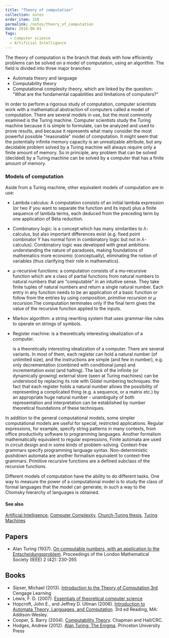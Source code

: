 ```yaml
---
title: "Theory of computation"
collection: notes
order_item: 158
permalink: /notes/theory_of_computation
date: 2016-06-01
Tags:
  - Computer science
  - Artificial Intelligence
---
```


The theory of computation is the branch that deals with how efficiently problems can be solved on a model of computation, using an algorithm. The field is divided into three major branches:
* Automata theory and language
* Computability theory
* Computational complexity theory, which are linked by the question: "What are the fundamental capabilities and limitations of computers?"

In order to perform a rigorous study of computation, computer scientists work with a mathematical abstraction of computers called a model of computation. There are several models in use, but the most commonly examined is the Turing machine. Computer scientists study the Turing machine because it is simple to formulate, can be analyzed and used to prove results, and because it represents what many consider the most powerful possible "reasonable" model of computation. It might seem that the potentially infinite memory capacity is an unrealizable attribute, but any decidable problem solved by a Turing machine will always require only a finite amount of memory. So in principle, any problem that can be solved (decided) by a Turing machine can be solved by a computer that has a finite amount of memory.


### Models of computation
Aside from a Turing machine, other equivalent models of computation are in use:
* Lambda calculus: A computation consists of an initial lambda expression (or two if you want to separate the function and its input) plus a finite sequence of lambda terms, each deduced from the preceding term by one application of Beta reduction.
* Combinatory logic: is a concept which has many similarities to ${\displaystyle \lambda }$-calculus, but also important differences exist (e.g. fixed point combinator Y has normal form in combinatory logic but not in ${\displaystyle \lambda }$-calculus). Combinatory logic was developed with great ambitions: understanding the nature of paradoxes, making foundations of mathematics more economic (conceptually), eliminating the notion of variables (thus clarifying their role in mathematics).
* μ-recursive functions: a computation consists of a mu-recursive function which are a class of partial functions from natural numbers to natural numbers that are "computable" in an intuitive sense. They take finite tuples of natural numbers and return a single natural number. Each entry in any function needs to be an application of a basic function or follow from the entries by using *composition*, *primitive recursion* or *μ recursion*.The computation terminates only if the final term gives the value of the recursive function applied to the inputs.
* Markov algorithm: a string rewriting system that uses grammar-like rules to operate on strings of symbols.
* Register machine: is a theoretically interesting idealization of a computer.

    is a theoretically interesting idealization of a computer. There are several variants. In most of them, each register can hold a natural number (of unlimited size), and the instructions are simple (and few in number), e.g. only decrementation (combined with conditional jump) and incrementation exist (and halting). The lack of the infinite (or dynamically growing) external store (seen at Turing machines) can be understood by replacing its role with Gödel numbering techniques: the fact that each register holds a natural number allows the possibility of representing a complicated thing (e.g. a sequence, or a matrix etc.) by an appropriate huge natural number - unambiguity of both representation and interpretation can be established by number theoretical foundations of these techniques.

In addition to the general computational models, some simpler computational models are useful for special, restricted applications. Regular expressions, for example, specify string patterns in many contexts, from office productivity software to programming languages. Another formalism mathematically equivalent to regular expressions, Finite automata are used in circuit design and in some kinds of problem-solving. Context-free grammars specify programming language syntax. Non-deterministic pushdown automata are another formalism equivalent to context-free grammars. Primitive recursive functions are a defined subclass of the recursive functions.

Different models of computation have the ability to do different tasks. One way to measure the power of a computational model is to study the class of formal languages that the model can generate; in such a way to the Chomsky hierarchy of languages is obtained.


#### See also
[Artificial Intelligence](/notes/artificial_intelligence), [Computer Complexity](/notes/computer_complexity), [Church-Turing thesis](/notes/church-turing_thesis), [Turing Machines](/notes/turing_machines)




## Papers
* Alan Turing (1937). [On computable numbers, with an application to the Entscheidungsproblem](https://people.cs.umass.edu/~immerman/cs601/TuringPaper1936.pdf). Proceedings of the London Mathematical Society (IEEE) 2 (42): 230-265


## Books
* Sipser, Michael (2013). [Introduction to the Theory of Computation 3rd](https://www.goodreads.com/book/show/16599897-introduction-to-the-theory-of-computation-michael-sipser). Cengage Learning
* Lewis, F. D. (2007). [Essentials of theoretical computer science](https://www.goodreads.com/book/show/13607576-essentials-of-theoretical-computer-science)
* Hopcroft, John E., and Jeffrey D. Ullman (2006). [Introduction to Automata Theory, Languages, and Computation](https://www.goodreads.com/book/show/1384026.Introduction_to_Automata_Theory_Languages_and_Computation). 3rd ed Reading, MA: Addison-Wesley.
* Cooper, S. Barry (2004). [Computability Theory](https://www.goodreads.com/book/show/2366835.Computability_Theory). Chapman and Hall/CRC.
* Hodges, Andrew (2012). [Alan Turing: The Enigma](https://www.goodreads.com/book/show/150731.Alan_Turing). Princeton University Press



